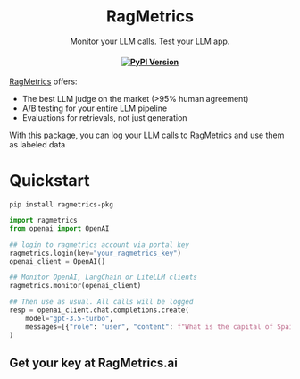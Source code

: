 <h1 align="center">RagMetrics</h1>
    <p align="center">
        Monitor your LLM calls. Test your LLM app.
    </p>
<h4 align="center">
    <a href="https://pypi.org/project/ragmetrics-pkg/" target="_blank">
        <img src="https://img.shields.io/pypi/v/ragmetrics-pkg.svg" alt="PyPI Version">
    </a>
</h4>

[RagMetrics](https://ragmetrics.ai/) offers:

- The best LLM judge on the market (>95% human agreement)
- A/B testing for your entire LLM pipeline
- Evaluations for retrievals, not just generation

With this package, you can log your LLM calls to RagMetrics and use them as labeled data

# Quickstart

```shell
pip install ragmetrics-pkg
```

```python
import ragmetrics
from openai import OpenAI

## login to ragmetrics account via portal key
ragmetrics.login(key="your_ragmetrics_key")
openai_client = OpenAI()

## Monitor OpenAI, LangChain or LiteLLM clients
ragmetrics.monitor(openai_client)

## Then use as usual. All calls will be logged
resp = openai_client.chat.completions.create(
    model="gpt-3.5-turbo",
    messages=[{"role": "user", "content": f"What is the capital of Spain?"}]
)
```
## Get your key at RagMetrics.ai
